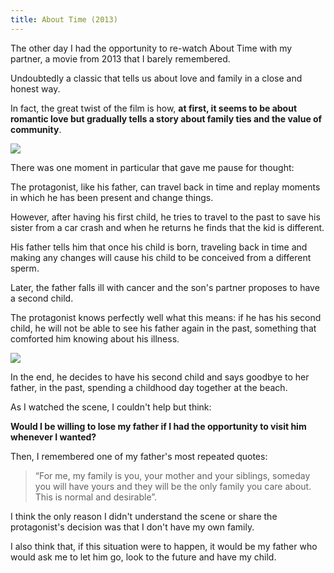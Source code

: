 ```yaml
---
title: About Time (2013)
---
```

The other day I had the opportunity to re-watch About Time with my partner, a movie from 2013 that I barely remembered.

Undoubtedly a classic that tells us about love and family in a close and honest way.

In fact, the great twist of the film is how, **at first, it seems to be about romantic love but gradually tells a story about family ties and the value of community**.

![](https://play-lh.googleusercontent.com/proxy/r-6FQbWzpvphsjl8uKd8MlAYHna5oPVi--tImiyySgPkv5ykU9su8ybIJaTVypvg8WPH8p55bbZIYdphi7KueggoeiMnBXAzqNwcy_vmvyixylH3fhWkIX4=s1920-w1920-h1080)

There was one moment in particular that gave me pause for thought:

The protagonist, like his father, can travel back in time and replay moments in which he has been present and change things.

However, after having his first child, he tries to travel to the past to save his sister from a car crash and when he returns he finds that the kid is different.

His father tells him that once his child is born, traveling back in time and making any changes will cause his child to be conceived from a different sperm.

Later, the father falls ill with cancer and the son's partner proposes to have a second child.

The protagonist knows perfectly well what this means: if he has his second child, he will not be able to see his father again in the past, something that comforted him knowing about his illness.

![](https://i.pinimg.com/736x/9d/a1/21/9da12135eea321c56fea93de27aef52b.jpg)

In the end, he decides to have his second child and says goodbye to her father, in the past, spending a childhood day together at the beach.

As I watched the scene, I couldn't help but think:

**Would I be willing to lose my father if I had the opportunity to visit him whenever I wanted?**

Then, I remembered one of my father's most repeated quotes: 

> “For me, my family is you, your mother and your siblings, someday you will have yours and they will be the only family you care about. This is normal and desirable”.

I think the only reason I didn't understand the scene or share the protagonist's decision was that I don't have my own family.

I also think that, if this situation were to happen, it would be my father who would ask me to let him go, look to the future and have my child.